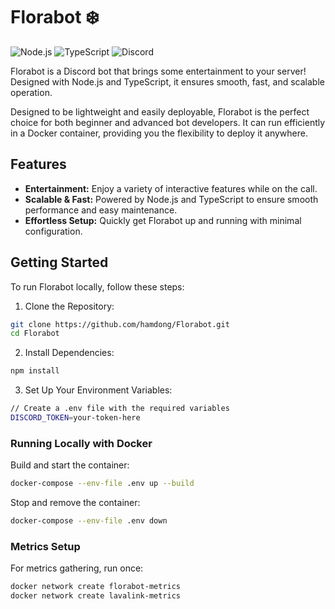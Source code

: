 # Florabot ❄️

![Node.js](https://img.shields.io/badge/Node.js-22.x-%23339933?style=flat-square&logo=node.js)
![TypeScript](https://img.shields.io/badge/TypeScript-5.x-%23282C34?style=flat-square&logo=typescript)
![Discord](https://img.shields.io/badge/Discord-100000?style=flat-square&logo=discord&colorB=7289DA)

Florabot is a Discord bot that brings some entertainment to your server! Designed with Node.js and TypeScript, it ensures smooth, fast, and scalable operation.

Designed to be lightweight and easily deployable, Florabot is the perfect choice for both beginner and advanced bot developers. It can run efficiently in a Docker container, providing you the flexibility to deploy it anywhere.

## Features

- **Entertainment:** Enjoy a variety of interactive features while on the call.
- **Scalable & Fast:** Powered by Node.js and TypeScript to ensure smooth performance and easy maintenance.
- **Effortless Setup:** Quickly get Florabot up and running with minimal configuration.

## Getting Started

To run Florabot locally, follow these steps:

1. Clone the Repository:

```bash
git clone https://github.com/hamdong/Florabot.git
cd Florabot
```

2. Install Dependencies:

```bash
npm install
```

3. Set Up Your Environment Variables:

```bash
// Create a .env file with the required variables
DISCORD_TOKEN=your-token-here
```

### Running Locally with Docker

Build and start the container:

```bash
docker-compose --env-file .env up --build
```

Stop and remove the container:

```bash
docker-compose --env-file .env down
```

### Metrics Setup

For metrics gathering, run once:

```bash
docker network create florabot-metrics
docker network create lavalink-metrics
```
